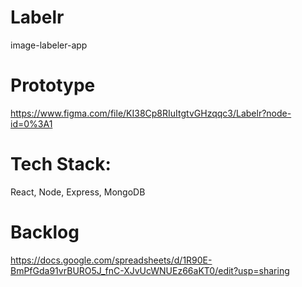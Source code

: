 # Labelr
image-labeler-app

# Prototype
https://www.figma.com/file/KI38Cp8RIuItgtvGHzqqc3/Labelr?node-id=0%3A1

#  Tech Stack: 
React, Node, Express, MongoDB

# Backlog
https://docs.google.com/spreadsheets/d/1R90E-BmPfGda91vrBURO5J_fnC-XJvUcWNUEz66aKT0/edit?usp=sharing
